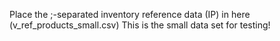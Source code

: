 Place the ;-separated inventory reference data (IP) in here (v_ref_products_small.csv)
This is the small data set for testing!